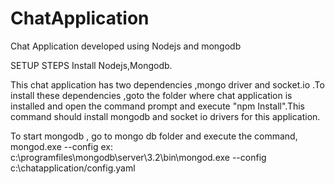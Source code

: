 # ChatApplication
Chat Application developed using Nodejs and mongodb

SETUP STEPS 
Install Nodejs,Mongodb.

This chat application has two dependencies ,mongo driver and socket.io .To install these dependencies ,goto the folder where chat application is installed and open the command prompt and execute "npm Install".This command should install mongodb and socket io drivers for this application.

To start mongodb , go to mongo db folder and execute the command, mongod.exe --config <configuration file path> 
ex: c:\programfiles\mongodb\server\3.2\bin\mongod.exe --config c:\chatapplication/config.yaml 
